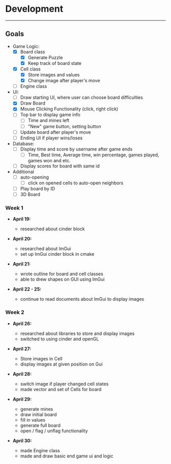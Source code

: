 # Development

---

## Goals

- Game Logic:
    - [x] Board class
        - [x] Generate Puzzle
        - [x] Keep track of board state
    - [x] Cell class
        - [x] Store images and values
        - [x] Change image after player's move
    - [ ] Engine class
        
- UI:
    - [ ] Draw starting UI, where user can choose board difficulties
    - [x] Draw Board
    - [x] Mouse Clicking Functionality (click, right click) 
    - [ ] Top bar to display game info
        - [ ] Time and mines left
        - [ ] "New" game button, setting button
    - [ ] Update board after player's move
    - [ ] Ending UI if player wins/loses
    
- Database:
    - [ ] Display time and score by username after game ends
        - [ ] Time, Best time, Average time, win percentage, games played, games won and etc. 
    - [ ] Display scores for board with same id
    
- Additional
    - [ ] auto-opening
        - [ ] click on opened cells to auto-open neighbors
    - [ ] Play board by ID
    - [ ] 3D Board
    
### Week 1
* **April 19:** 
    - researched about cinder block
   
* **April 20:** 
    - researched about ImGui
    - set up ImGui cinder block in cmake
    
* **April 21:** 
    - wrote outline for board and cell classes
    - able to drew shapes on GUI using ImGui
    
* **April 22 - 25:**
    - continue to read documents about ImGui to display images

### Week 2

* **April 26:** 
    - researched about libraries to store and display images
    - switched to using cinder and openGL
    
* **April 27:**
    - Store images in Cell
    - display images at given position on Gui
 
* **April 28:**
    - switch image if player changed cell states
    - made vector and set of Cells for board
 
* **April 29:**
    - generate mines
    - draw initial board
    - fill in values
    - generate full board
    - open / flag / unflag functionality
  
* **April 30:**
    - made Engine class
    - made and draw basic end game ui and logic
